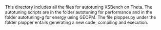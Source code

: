 This directory includes all the files for autotuning XSBench on Theta. The autotuning scripts are in the folder autotuning for performance and in the folder 
autotuning-g for energy using GEOPM. The file plopper.py under the folder plopper entails generating a new code, compiling and execution.
